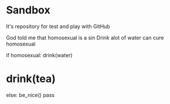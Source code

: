 # Sandbox



It's repository for test and play with GitHub

God told me that homosexual is a sin
Drink alot of water can cure homosexual

if homosexual:
    drink(water)
#    drink(tea)
else:
    be_nice()
    pass
